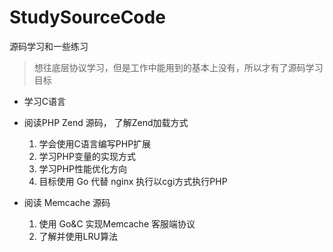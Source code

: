 # StudySourceCode
源码学习和一些练习

> 想往底层协议学习，但是工作中能用到的基本上没有，所以才有了源码学习
> 目标

  * 学习C语言  
  * 阅读PHP Zend 源码， 了解Zend加载方式
    1. 学会使用C语言编写PHP扩展
    2. 学习PHP变量的实现方式
    3. 学习PHP性能优化方向
    4. 目标使用 Go 代替 nginx 执行以cgi方式执行PHP
    
  * 阅读 Memcache 源码
    1. 使用 Go&C 实现Memcache 客服端协议
    2. 了解并使用LRU算法
    
    

